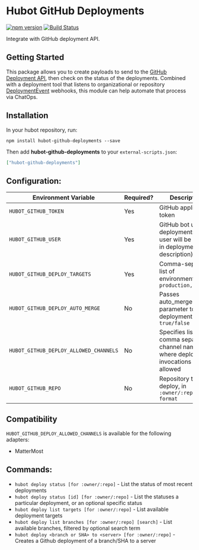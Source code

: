 # Hubot GitHub Deployments

[![npm version](https://badge.fury.io/js/hubot-github-deployments.svg)](http://badge.fury.io/js/hubot-github-deployments) [![Build Status](https://travis-ci.org/stephenyeargin/hubot-github-deployments.png)](https://travis-ci.org/stephenyeargin/hubot-github-deployments)

Integrate with GitHub deployment API.

## Getting Started

This package allows you to create payloads to send to the [GitHub Deployment API](https://developer.github.com/v3/repos/deployments/), then check on the status of the deployments. Combined with a deployment tool that listens to organizational or repository [DeploymentEvent](https://developer.github.com/v3/activity/events/types/#deploymentevent) webhooks, this module can help automate that process via ChatOps.

## Installation

In your hubot repository, run:

`npm install hubot-github-deployments --save`

Then add **hubot-github-deployments** to your `external-scripts.json`:

```json
["hubot-github-deployments"]
```

## Configuration:

| Environment Variable          | Required? | Description                      |
| ----------------------------- | :-------- | -------------------------------- |
| `HUBOT_GITHUB_TOKEN`          | Yes       | GitHub application token         |
| `HUBOT_GITHUB_USER`           | Yes       | GitHub bot user for deployments (IRC user will be noted in deployment description) |
| `HUBOT_GITHUB_DEPLOY_TARGETS` | Yes       | Comma-separated list of environments, e.g. `production,staging` |
| `HUBOT_GITHUB_DEPLOY_AUTO_MERGE` | No       | Passes auto_merge parameter to the deployment `true/false` |
| `HUBOT_GITHUB_DEPLOY_ALLOWED_CHANNELS` | No       |  Specifies list of comma separated channel names where deployment invocations are allowed |
| `HUBOT_GITHUB_REPO`           | No        | Repository to deploy, in `:owner/:repository format` |

## Compatibility

`HUBOT_GITHUB_DEPLOY_ALLOWED_CHANNELS` is available for the following adapters:
  - MatterMost

## Commands:

- `hubot deploy status [for :owner/:repo]` - List the status of most recent deployments
- `hubot deploy status [id] [for :owner/:repo]` - List the statuses a particular deployment, or an optional specific status
- `hubot deploy list targets [for :owner/:repo]` - List available deployment targets
- `hubot deploy list branches [for :owner/:repo] [search]` - List available branches, filtered by optional search term
- `hubot deploy <branch or SHA> to <server> [for :owner/:repo]` - Creates a Github deployment of a branch/SHA to a server
